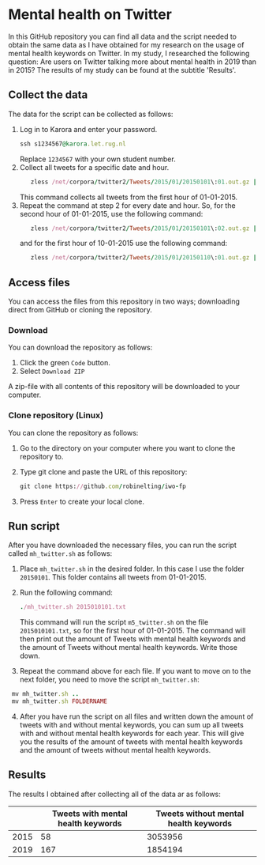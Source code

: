 # Mental health on Twitter

In this GitHub repository you can find all data and the script needed to obtain the same data as I have obtained for my research on the usage of mental health keywords on Twitter. In my study, I researched the following question: Are users on Twitter talking more about mental health in 2019 than in 2015? The results of my study can be found at the subtitle 'Results'.

## Collect the data
The data for the script can be collected as follows:
1. Log in to Karora and enter your password.
   ```ruby
   ssh s1234567@karora.let.rug.nl
   ```
   Replace `1234567` with your own student number.
2. Collect all tweets for a specific date and hour.
   ```ruby
      zless /net/corpora/twitter2/Tweets/2015/01/20150101\:01.out.gz | /net/corpora/twitter2/tools/tweet2tab -i text
   ```
   This command collects all tweets from the first hour of 01-01-2015.
3. Repeat the command at step 2 for every date and hour. So, for the second hour of 01-01-2015, use the following command:
   ```ruby
      zless /net/corpora/twitter2/Tweets/2015/01/20150101\:02.out.gz | /net/corpora/twitter2/tools/tweet2tab -i text
   ```
   and for the first hour of 10-01-2015 use the following command:
   ```ruby
      zless /net/corpora/twitter2/Tweets/2015/01/20150110\:01.out.gz | /net/corpora/twitter2/tools/tweet2tab -i text
   ```
## Access files
You can access the files from this repository in two ways; downloading direct from GitHub or cloning the repository.

### Download
You can download the repository as follows:
1. Click the green `Code` button.
2. Select `Download ZIP`

A zip-file with all contents of this repository will be downloaded to your computer.

### Clone repository (Linux)
You can clone the repository as follows:
1. Go to the directory on your computer where you want to clone the repository to.
2. Type git clone and paste the URL of this repository:
   
   ```ruby
   git clone https://github.com/robinelting/iwo-fp
   ```
3. Press `Enter` to create your local clone.

## Run script
After you have downloaded the necessary files, you can run the script called `mh_twitter.sh` as follows:
1. Place `mh_twitter.sh` in the desired folder. In this case I use the folder `20150101`. This folder contains all tweets from 01-01-2015.
2. Run the following command:

   ```ruby
   ./mh_twitter.sh 2015010101.txt
   ```
   This command will run the script `m5_twitter.sh` on the file `2015010101.txt`, so for the first hour of 01-01-2015. The command will then print out the amount of Tweets with    mental health keywords and the amount of Tweets without mental health keywords. Write those down.
3. Repeat the command above for each file. If you want to move on to the next folder, you need to move the script `mh_twitter.sh`:
  ```ruby
   mv mh_twitter.sh ..
   mv mh_twitter.sh FOLDERNAME
   ```
4. After you have run the script on all files and written down the amount of tweets with and without    mental keywords, you can sum up all tweets with and without mental health keywords for each year. This will give you the results of the amount of tweets with mental health keywords and the amount    of tweets without mental health keywords.

## Results
The results I obtained after collecting all of the data ar as follows:

|  | Tweets with mental health keywords | Tweets without mental health keywords
| ------------- | ------------- |------------- |
| 2015  | 58  | 3053956 |
| 2019  | 167  | 1854194 |



